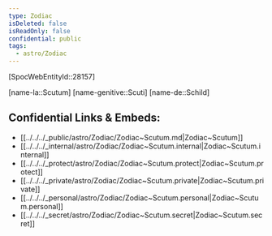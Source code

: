 ```yaml
---
type: Zodiac
isDeleted: false
isReadOnly: false
confidential: public
tags:
  - astro/Zodiac
---
```


[SpocWebEntityId::28157]



[name-la::Scutum]
[name-genitive::Scuti]
[name-de::Schild]


## Confidential Links & Embeds: 
- [[../../../_public/astro/Zodiac/Zodiac~Scutum.md|Zodiac~Scutum]] 
- [[../../../_internal/astro/Zodiac/Zodiac~Scutum.internal|Zodiac~Scutum.internal]] 
- [[../../../_protect/astro/Zodiac/Zodiac~Scutum.protect|Zodiac~Scutum.protect]] 
- [[../../../_private/astro/Zodiac/Zodiac~Scutum.private|Zodiac~Scutum.private]] 
- [[../../../_personal/astro/Zodiac/Zodiac~Scutum.personal|Zodiac~Scutum.personal]] 
- [[../../../_secret/astro/Zodiac/Zodiac~Scutum.secret|Zodiac~Scutum.secret]] 

